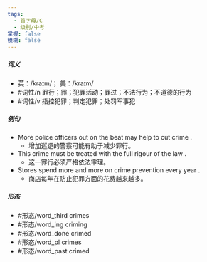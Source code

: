 ```yaml
---
tags:
  - 首字母/C
  - 级别/中考
掌握: false
模糊: false
---
```

##### 词义
- 英：/kraɪm/； 美：/kraɪm/
- #词性/n  罪行；罪；犯罪活动；罪过；不法行为；不道德的行为
- #词性/v  指控犯罪；判定犯罪；处罚军事犯
##### 例句
- More police officers out on the beat may help to cut crime .
	- 增加巡逻的警察可能有助于减少罪行。
- This crime must be treated with the full rigour of the law .
	- 这一罪行必须严格依法审理。
- Stores spend more and more on crime prevention every year .
	- 商店每年在防止犯罪方面的花费越来越多。
##### 形态
- #形态/word_third crimes
- #形态/word_ing criming
- #形态/word_done crimed
- #形态/word_pl crimes
- #形态/word_past crimed
